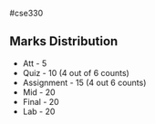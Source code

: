 #cse330 


## Marks Distribution

- Att - 5
- Quiz - 10 (4 out of 6 counts)
- Assignment - 15 (4 out 6 counts)
- Mid - 20 
- Final - 20
- Lab - 20



